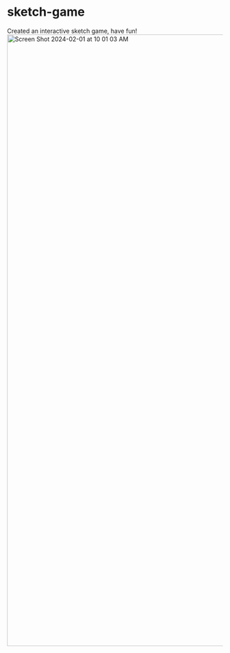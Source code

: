 # sketch-game
Created an interactive sketch game, have fun!
<img width="1428" alt="Screen Shot 2024-02-01 at 10 01 03 AM" src="https://github.com/manrajsingh248/sketch-game/assets/108630411/deb49d54-a14c-4dfa-a22a-679701f2cfaa">
